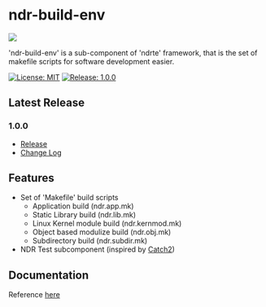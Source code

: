# ndr-build-env

<img src="https://avatars3.githubusercontent.com/u/19686401" align="center" />

'ndr-build-env' is a sub-component of 'ndrte' framework, that is the set of makefile scripts for software development easier.

[![License: MIT](https://img.shields.io/badge/License-MPL--2.0-green.svg)](https://opensource.org/licenses/MPL-2.0)
[![Release: 1.0.0](https://img.shields.io/badge/release-v1.0.0-blue.svg)](https://github.com/openndr/ndr-build-env/releases/tag/v1.0.0)

## Latest Release
### 1.0.0
- [Release](https://github.com/openndr/ndr-build-env/releases/tag/v1.0.0)
- [Change Log](https://github.com/openndr/ndr-build-env/projects/3)

## Features
* Set of 'Makefile' build scripts
    * Application build             (ndr.app.mk)
    * Static Library build          (ndr.lib.mk)
    * Linux Kernel module build     (ndr.kernmod.mk)
    * Object based modulize build   (ndr.obj.mk)
    * Subdirectory build            (ndr.subdir.mk)
* NDR Test subcomponent (inspired by [Catch2](https://github.com/catchorg/Catch2))

## Documentation
Reference [here](https://github.com/openndr/ndr-build-env/wiki)